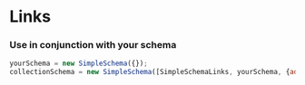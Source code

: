# Links

### Use in conjunction with your schema

```js
yourSchema = new SimpleSchema({});
collectionSchema = new SimpleSchema([SimpleSchemaLinks, yourSchema, {additionalField: {type: String} }]);
```

